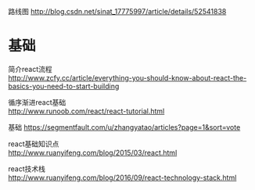 

路线图
http://blog.csdn.net/sinat_17775997/article/details/52541838

# 基础

简介react流程\
http://www.zcfy.cc/article/everything-you-should-know-about-react-the-basics-you-need-to-start-building

循序渐进react基础\
http://www.runoob.com/react/react-tutorial.html

基础
https://segmentfault.com/u/zhangyatao/articles?page=1&sort=vote

react基础知识点\
http://www.ruanyifeng.com/blog/2015/03/react.html


react技术栈\
http://www.ruanyifeng.com/blog/2016/09/react-technology-stack.html